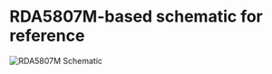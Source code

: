 # RDA5807M-based schematic for reference

![RDA5807M Schematic](https://files.catbox.moe/klkijv.jpg)